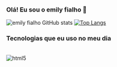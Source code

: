 ### Olá! Eu sou o emily fialho 👋


![emily fialho GitHub stats](https://github-readme-stats.vercel.app/api?username=lukninja97&show_icons=true&theme=tokyonight)
[![Top Langs](https://github-readme-stats.vercel.app/api/top-langs/?username=toddy02&langs_count=8)](https://github.com/anuraghazra/github-readme-stats)

### Tecnologias que eu uso no meu dia

<div style="display: inline_block"></br>

<img align="center" alt="html5" src="https://img.shields.io/badge/Python-3776AB?style=for-the-badge&logo=python&logoColor=white">

</div>
